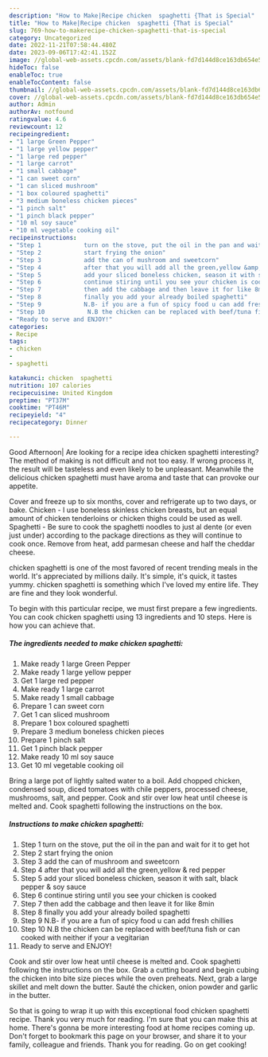 ```yaml
---
description: "How to Make|Recipe chicken  spaghetti {That is Special"
title: "How to Make|Recipe chicken  spaghetti {That is Special"
slug: 769-how-to-makerecipe-chicken-spaghetti-that-is-special
category: Uncategorized
date: 2022-11-21T07:58:44.480Z
date: 2023-09-06T17:42:41.152Z
image: //global-web-assets.cpcdn.com/assets/blank-fd7d144d8ce163db654e5a02c40b08a2775adb7897d16e4062681dc7e1b2800f.png
hideToc: false
enableToc: true
enableTocContent: false
thumbnail: //global-web-assets.cpcdn.com/assets/blank-fd7d144d8ce163db654e5a02c40b08a2775adb7897d16e4062681dc7e1b2800f.png
cover: //global-web-assets.cpcdn.com/assets/blank-fd7d144d8ce163db654e5a02c40b08a2775adb7897d16e4062681dc7e1b2800f.png
author: Admin
authorAv: notfound
ratingvalue: 4.6
reviewcount: 12
recipeingredient:
- "1 large Green Pepper"
- "1 large yellow pepper"
- "1 large red pepper"
- "1 large carrot"
- "1 small cabbage"
- "1 can sweet corn"
- "1 can sliced mushroom"
- "1 box coloured spaghetti"
- "3 medium boneless chicken pieces"
- "1 pinch salt"
- "1 pinch black pepper"
- "10 ml soy sauce"
- "10 ml vegetable cooking oil"
recipeinstructions:
- "Step 1            turn on the stove, put the oil in the pan and wait for it to get hot"
- "Step 2            start frying the onion"
- "Step 3            add the can of mushroom and sweetcorn"
- "Step 4            after that you will add all the green,yellow &amp; red pepper"
- "Step 5            add your sliced boneless chicken, season it with salt, black pepper &amp; soy sauce"
- "Step 6            continue stiring until you see your chicken is cooked"
- "Step 7            then add the cabbage and then leave it for like 8min"
- "Step 8            finally you add your already boiled spaghetti"
- "Step 9            N.B- if you are a fun of spicy food u can add fresh chillies"
- "Step 10            N.B the chicken can be replaced with beef/tuna fish or can cooked with neither if your a vegitarian"
- "Ready to serve and ENJOY!"
categories:
- Recipe
tags:
- chicken
- 
- spaghetti

katakunci: chicken  spaghetti 
nutrition: 107 calories
recipecuisine: United Kingdom
preptime: "PT37M"
cooktime: "PT46M"
recipeyield: "4"
recipecategory: Dinner

---
```



Good Afternoon| Are looking for a recipe idea chicken  spaghetti interesting? The method of making is not difficult and not too easy. If wrong process it, the result will be tasteless and even likely to be unpleasant. Meanwhile the delicious chicken  spaghetti must have aroma and taste that can provoke our appetite.





Cover and freeze up to six months, cover and refrigerate up to two days, or bake. Chicken - I use boneless skinless chicken breasts, but an equal amount of chicken tenderloins or chicken thighs could be used as well. Spaghetti - Be sure to cook the spaghetti noodles to just al dente (or even just under) according to the package directions as they will continue to cook once. Remove from heat, add parmesan cheese and half the cheddar cheese.

chicken  spaghetti is one of the most favored of recent trending meals in the world. It's appreciated by millions daily. It's simple, it's quick, it tastes yummy. chicken  spaghetti is something which I've loved my entire life. They are fine and they look wonderful.


To begin with this particular recipe, we must first prepare a few ingredients. You can cook chicken  spaghetti using 13 ingredients and 10 steps. Here is how you can achieve that.

<!--inarticleads1-->

##### The ingredients needed to make chicken  spaghetti:

1. Make ready 1 large Green Pepper
1. Make ready 1 large yellow pepper
1. Get 1 large red pepper
1. Make ready 1 large carrot
1. Make ready 1 small cabbage
1. Prepare 1 can sweet corn
1. Get 1 can sliced mushroom
1. Prepare 1 box coloured spaghetti
1. Prepare 3 medium boneless chicken pieces
1. Prepare 1 pinch salt
1. Get 1 pinch black pepper
1. Make ready 10 ml soy sauce
1. Get 10 ml vegetable cooking oil


Bring a large pot of lightly salted water to a boil. Add chopped chicken, condensed soup, diced tomatoes with chile peppers, processed cheese, mushrooms, salt, and pepper. Cook and stir over low heat until cheese is melted and. Cook spaghetti following the instructions on the box. 

<!--inarticleads2-->

##### Instructions to make chicken  spaghetti:

1. Step 1            turn on the stove, put the oil in the pan and wait for it to get hot
1. Step 2            start frying the onion
1. Step 3            add the can of mushroom and sweetcorn
1. Step 4            after that you will add all the green,yellow &amp; red pepper
1. Step 5            add your sliced boneless chicken, season it with salt, black pepper &amp; soy sauce
1. Step 6            continue stiring until you see your chicken is cooked
1. Step 7            then add the cabbage and then leave it for like 8min
1. Step 8            finally you add your already boiled spaghetti
1. Step 9            N.B- if you are a fun of spicy food u can add fresh chillies
1. Step 10            N.B the chicken can be replaced with beef/tuna fish or can cooked with neither if your a vegitarian
1. Ready to serve and ENJOY!

Cook and stir over low heat until cheese is melted and. Cook spaghetti following the instructions on the box. Grab a cutting board and begin cubing the chicken into bite size pieces while the oven preheats. Next, grab a large skillet and melt down the butter. Sauté the chicken, onion powder and garlic in the butter. 

So that is going to wrap it up with this exceptional food chicken  spaghetti recipe. Thank you very much for reading. I'm sure that you can make this at home. There's gonna be more interesting food at home recipes coming up. Don't forget to bookmark this page on your browser, and share it to your family, colleague and friends. Thank you for reading. Go on get cooking!
